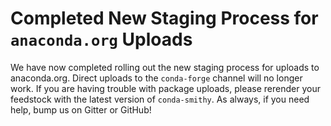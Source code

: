 # Completed New Staging Process for ``anaconda.org`` Uploads

We have now completed rolling out the new staging process for uploads to
anaconda.org. Direct uploads to the `conda-forge` channel will no longer
work. If you are having trouble with package uploads, please rerender
your feedstock with the latest version of `conda-smithy`. As always, if
you need help, bump us on Gitter or GitHub!
